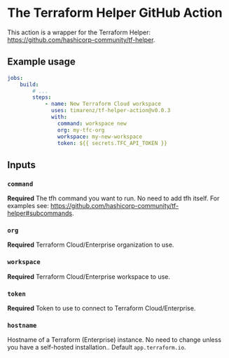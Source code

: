 # The Terraform Helper GitHub Action

This action is a wrapper for the Terraform Helper: https://github.com/hashicorp-community/tf-helper.

## Example usage

```yaml
jobs:
    build:
        # ...
        steps:
            - name: New Terraform Cloud workspace
              uses: timarenz/tf-helper-action@v0.0.3
              with:
                command: workspace new
                org: my-tfc-org
                workspace: my-new-workspace
                token: ${{ secrets.TFC_API_TOKEN }}
```

## Inputs

### `command`

**Required** The tfh command you want to run. No need to add tfh itself. For examples see: https://github.com/hashicorp-community/tf-helper#subcommands.

### `org`

**Required** Terraform Cloud/Enterprise organization to use.

### `workspace`

**Required** Terraform Cloud/Enterprise workspace to use.

### `token`

**Required** Token to use to connect to Terraform Cloud/Enterprise.

### `hostname`

Hostname of a Terraform (Enterprise) instance. No need to change unless you have a self-hosted installation.. Default `app.terraform.io`.
